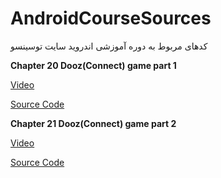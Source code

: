 # AndroidCourseSources
کدهای مربوط به دوره آموزشی اندروید سایت توسینسو



<b>Chapter 20 Dooz(Connect) game part 1</b>

[Video](https://programming.tosinso.com/fa/videos/2242)

[Source Code](https://github.com/MehdiAdeliFar/AndroidCourseSources/blob/master/Chapter%2020%20DoozGame/DoozGame.rar)


<b>Chapter 21 Dooz(Connect) game part 2</b>

[Video](https://programming.tosinso.com/fa/videos/2243)

[Source Code](https://github.com/MehdiAdeliFar/AndroidCourseSources/blob/master/Chapter%2021%20Dooz%20Game%20continued/DoozGame.rar)



